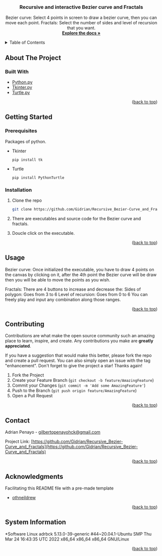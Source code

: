 <div id="top"></div>

<br />
<div align="center">
  <a href="https://github.com/Gidrian/Recursive_Bezier-Curve_and_Fractals">
  </a>

<h3 align="center">Recursive and interactive Bezier curve and Fractals</h3>

  <p align="center">
    Bezier curve: Select 4 points in screen to draw a bezier curve, then you can move each point.
    Fractals: Select the number of sides and level of recursion that you want.
    <br />
    <a href="https://github.com/Gidrian/Recursive_Bezier-Curve_and_Fractals"><strong>Explore the docs »</strong></a>
    <br />
  </p>
</div>



<!-- TABLE OF CONTENTS -->
<details>
  <summary>Table of Contents</summary>
  <ol>
    <li>
      <a href="#about-the-project">About The Project</a>
      <ul>
        <li><a href="#built-with">Built With</a></li>
      </ul>
    </li>
    <li>
      <a href="#getting-started">Getting Started</a>
      <ul>
        <li><a href="#prerequisites">Prerequisites</a></li>
        <li><a href="#installation">Installation</a></li>
      </ul>
    </li>
    <li><a href="#usage">Usage</a></li>
    <li><a href="#contributing">Contributing</a></li>
    <li><a href="#contact">Contact</a></li>
    <li><a href="#acknowledgments">Acknowledgments</a></li>
  </ol>
</details>



<!-- ABOUT THE PROJECT -->
## About The Project


### Built With

* [Python.py](https://www.python.org/)
* [Tkinter.py](https://docs.python.org/3/library/tkinter.html)
* [Turtle.py](https://docs.python.org/3/library/turtle.html)

<p align="right">(<a href="#top">back to top</a>)</p>



<!-- GETTING STARTED -->
## Getting Started

### Prerequisites

Packages of python.
* Tkinter
  ```
  pip install tk
  ```
* Turtle
  ```
  pip install PythonTurtle
  ```

### Installation

1. Clone the repo
   ```sh
   git clone https://github.com/Gidrian/Recursive_Bezier-Curve_and_Fractals.git
   ```
2. There are executables and source code for the Bezier curve and fractals.

3. Doucle click on the executable. 


<p align="right">(<a href="#top">back to top</a>)</p>



<!-- USAGE EXAMPLES -->
## Usage

Bezier curve:
  Once initialized the executable, you have to draw 4 points on the canvas by clicking on it, after the 4th point the Bezier curve will be draw
  then you will be able to move the points as you wish.
  
Fractals:
  There are 4 buttons  to increase and decrease the: 
    Sides of polygon: Goes from 3 to 6
    Level of recursion: Goes from 0 to 6
  You can freely play and input any combination along those ranges.

<p align="right">(<a href="#top">back to top</a>)</p>



<!-- CONTRIBUTING -->
## Contributing

Contributions are what make the open source community such an amazing place to learn, inspire, and create. Any contributions you make are **greatly appreciated**.

If you have a suggestion that would make this better, please fork the repo and create a pull request. You can also simply open an issue with the tag "enhancement".
Don't forget to give the project a star! Thanks again!

1. Fork the Project
2. Create your Feature Branch (`git checkout -b feature/AmazingFeature`)
3. Commit your Changes (`git commit -m 'Add some AmazingFeature'`)
4. Push to the Branch (`git push origin feature/AmazingFeature`)
5. Open a Pull Request

<p align="right">(<a href="#top">back to top</a>)</p>


<!-- CONTACT -->
## Contact

Adrian Penayo - gilbertopenayohck@gmail.com

Project Link: [https://github.com/Gidrian/Recursive_Bezier-Curve_and_Fractals](https://github.com/Gidrian/Recursive_Bezier-Curve_and_Fractals)

<p align="right">(<a href="#top">back to top</a>)</p>



<!-- ACKNOWLEDGMENTS -->
## Acknowledgments

Facilitating this README file with a pre-made template
* [othneildrew](https://github.com/othneildrew)


<p align="right">(<a href="#top">back to top</a>)</p>


<!-- System -->
## System Information

*Software
  Linux adrbck 5.13.0-39-generic #44~20.04.1-Ubuntu SMP Thu Mar 24 16:43:35 UTC 2022 x86_64 x86_64 x86_64 GNU/Linux

<p align="right">(<a href="#top">back to top</a>)</p>
